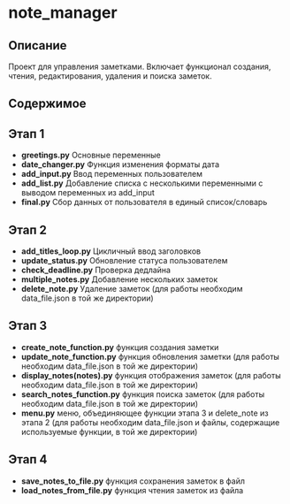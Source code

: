 # note_manager
## Описание

Проект для управления заметками. Включает функционал создания, чтения, редактирования, удаления и поиска заметок.

## Содержимое

## Этап 1
- **greetings.py** Основные переменные
- **date_changer.py** Функция изменения форматы дата
- **add_input.py** Ввод переменных пользователем
- **add_list.py** Добавление списка с несколькими переменными с выводом переменных из add_input
- **final.py** Сбор данных от пользователя в единый список/словарь

## Этап 2
- **add_titles_loop.py** Цикличный ввод заголовков
- **update_status.py** Обновление статуса пользователем
- **check_deadline.py** Проверка дедлайна
- **multiple_notes.py** Добавление нескольких заметок
- **delete_note.py** Удаление заметок (для работы необходим data_file.json в той же директории)

## Этап 3
- **create_note_function.py** функция создания заметки
- **update_note_function.py** функция обновления заметки (для работы необходим data_file.json в той же директории)
- **display_notes(notes).py** функция отображения заметок (для работы необходим data_file.json в той же директории)
- **search_notes_function.py** функция поиска заметок (для работы необходим data_file.json в той же директории)
- **menu.py** меню, объединяющее функции этапа 3 и delete_note из этапа 2 (для работы необходим data_file.json и файлы, содержащие используемые функции, в той же директории)

## Этап 4
- **save_notes_to_file.py** функция сохранения заметок в файл
- **load_notes_from_file.py** функция чтения заметок из файла
